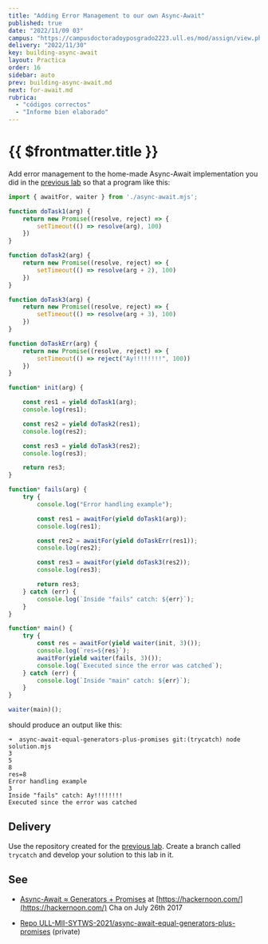 ```yaml
---
title: "Adding Error Management to our own Async-Await"
published: true
date: "2022/11/09 03"
campus: "https://campusdoctoradoyposgrado2223.ull.es/mod/assign/view.php?id=790"
delivery: "2022/11/30"
key: building-async-await
layout: Practica
order: 16
sidebar: auto
prev: building-async-await.md
next: for-await.md
rubrica:
  - "códigos correctos"
  - "Informe bien elaborado"
---
```


# {{ $frontmatter.title }}

Add error management to the home-made Async-Await implementation you did in the [previous lab](/practicas/building-async-await.html)
so that a program like this:

```js
import { awaitFor, waiter } from './async-await.mjs';

function doTask1(arg) {
    return new Promise((resolve, reject) => {
        setTimeout(() => resolve(arg), 100)
    })
}

function doTask2(arg) {
    return new Promise((resolve, reject) => {
        setTimeout(() => resolve(arg + 2), 100)
    })
}

function doTask3(arg) {
    return new Promise((resolve, reject) => {
        setTimeout(() => resolve(arg + 3), 100)
    })
}

function doTaskErr(arg) {
    return new Promise((resolve, reject) => {
        setTimeout(() => reject("Ay!!!!!!!!", 100))
    })
}

function* init(arg) {

    const res1 = yield doTask1(arg);
    console.log(res1);

    const res2 = yield doTask2(res1);
    console.log(res2);

    const res3 = yield doTask3(res2);
    console.log(res3);

    return res3;
}

function* fails(arg) {
    try {
        console.log("Error handling example");

        const res1 = awaitFor(yield doTask1(arg));
        console.log(res1);

        const res2 = awaitFor(yield doTaskErr(res1));
        console.log(res2);

        const res3 = awaitFor(yield doTask3(res2));
        console.log(res3);

        return res3;
    } catch (err) {
        console.log(`Inside "fails" catch: ${err}`);
    }
}

function* main() {
    try {
        const res = awaitFor(yield waiter(init, 3)());
        console.log(`res=${res}`);
        awaitFor(yield waiter(fails, 3)());
        console.log(`Executed since the error was catched`);
    } catch (err) {
        console.log(`Inside "main" catch: ${err}`);
    }
}

waiter(main)();
```

should produce an output like this:

```
➜  async-await-equal-generators-plus-promises git:(trycatch) node solution.mjs
3
5
8
res=8
Error handling example
3
Inside "fails" catch: Ay!!!!!!!!
Executed since the error was catched
```

## Delivery

Use the  repository created for the [previous lab](/practicas/building-async-await.html).
Create a branch called `trycatch` and develop your solution to this lab in it. 

## See

* [Async-Await ≈ Generators + Promises](https://hackernoon.com/async-await-generators-promises-51f1a6ceede2) at [https://hackernoon.com/](https://hackernoon.com/)  Cha on July 26th 2017
<!-- * [Solution](solutions/async-await-is-generators-and-promises) to this problem -->
* [Repo ULL-MII-SYTWS-2021/async-await-equal-generators-plus-promises](https://github.com/ULL-MII-SYTWS-2021/async-await-equal-generators-plus-promises) (private)
